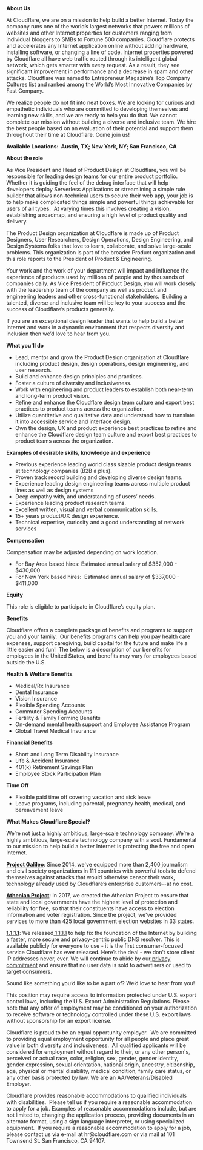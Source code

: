 <div class="content-intro">
	<div><strong>About Us</strong></div>
	<div>
		<p>At Cloudflare, we are on a mission to help build a better Internet. Today the company runs one of the world’s largest networks that powers millions of websites and other Internet properties for customers ranging from individual bloggers to SMBs to Fortune 500 companies. Cloudflare protects and accelerates any Internet application online without adding hardware, installing software, or changing a line of code. Internet properties powered by Cloudflare all have web traffic routed through its intelligent global network, which gets smarter with every request. As a result, they see significant improvement in performance and a decrease in spam and other attacks. Cloudflare was named to Entrepreneur Magazine’s Top Company Cultures list and ranked among the World’s Most Innovative Companies by Fast Company.&nbsp;</p>
		<p><span style="font-weight: 400;">We realize people do not fit into neat boxes. We are looking for curious and empathetic individuals who are committed to developing themselves and learning new skills, and we are ready to help you do that. We cannot complete our mission without building a diverse and inclusive team. We hire the best people based on an evaluation of their potential and support them throughout their time at Cloudflare. Come join us!&nbsp;</span></p>
	</div>
</div>
<p><strong>Available Locations:&nbsp; Austin, TX; New York, NY; San Francisco, CA</strong></p>
<p><strong>About the role</strong></p>
<p>As Vice President and Head of Product Design at Cloudflare, you will be responsible for leading design teams for our entire product portfolio. Whether it is guiding the feel of the debug interface that will help developers deploy Serverless Applications or streamlining a simple rule builder that allows non-technical users to secure their web app, your job is to help make complicated things simple and powerful things achievable for users of all types.&nbsp; At varying times this involves creating a vision, establishing a roadmap, and ensuring a high level of product quality and delivery.&nbsp;</p>
<p>The Product Design organization at Cloudflare is made up of Product Designers, User Researchers, Design Operations, Design Engineering, and Design Systems folks that love to learn, collaborate, and solve large-scale problems. This organization is part of the broader Product organization and this role reports to the President of Product &amp; Engineering.</p>
<p>Your work and the work of your department will impact and influence the experience of products used by millions of people and by thousands of companies daily. As Vice President of Product Design, you will work closely with the leadership team of the company as well as product and engineering leaders and other cross-functional stakeholders.&nbsp; Building a talented, diverse and inclusive team will be key to your success and the success of Cloudflare’s products generally.</p>
<p>If you are an exceptional design leader that wants to help build a better Internet and work in a dynamic environment that respects diversity and inclusion then we’d love to hear from you.&nbsp;</p>
<p><strong>What you'll do</strong></p>
<ul>
	<li>Lead, mentor and grow the Product Design organization at Cloudflare including product design, design operations, design engineering, and user research.</li>
	<li>Build and enhance design principles and practices.</li>
	<li>Foster a culture of diversity and inclusiveness.</li>
	<li>Work with engineering and product leaders to establish both near-term and long-term product vision.</li>
	<li>Refine and enhance the Cloudflare design team culture and export best practices to product teams across the organization.&nbsp;</li>
	<li>Utilize quantitative and qualitative data and understand how to translate it into accessible service and interface design.&nbsp;</li>
	<li>Own the design, UX and product experience best practices to refine and enhance the Cloudflare design team culture and export best practices to product teams across the organization.</li>
</ul>
<p><strong>Examples of desirable skills, knowledge and experience</strong></p>
<ul>
	<li>Previous experience leading world class sizable product design teams at technology companies (B2B a plus).</li>
	<li>Proven track record building and developing diverse design teams.</li>
	<li>Experience leading design engineering teams across multiple product lines as well as design systems</li>
	<li>Deep empathy with, and understanding of users’ needs.</li>
	<li>Experience leading product research teams.</li>
	<li>Excellent written, visual and verbal communication skills.</li>
	<li>15+ years product/UX design experience.</li>
	<li>Technical expertise, curiosity and a good understanding of network services</li>
</ul>
<p><strong>Compensation</strong></p>
<p>Compensation may be adjusted depending on work location.</p>
<ul>
	<li><span data-sheets-root="1">For Bay Area based hires: Estimated annual salary of $352,000 - $430,000</span></li>
	<li><span data-sheets-root="1">For New York based hires:&nbsp; Estimated annual salary of $337,000 - $411,000</span></li>
</ul>
<p><strong>Equity</strong></p>
<p>This role is eligible to participate in Cloudflare’s equity plan.</p>
<p><strong>Benefits</strong></p>
<p>Cloudflare offers a complete package of benefits and programs to support you and your family.&nbsp; Our benefits programs can help you pay health care expenses, support caregiving, build capital for the future and make life a little easier and fun!&nbsp; The below is a description of our benefits for employees in the United States, and benefits may vary for employees based outside the U.S.</p>
<p><strong>Health &amp; Welfare Benefits</strong></p>
<ul>
	<li>Medical/Rx Insurance</li>
	<li>Dental Insurance</li>
	<li>Vision Insurance</li>
	<li>Flexible Spending Accounts</li>
	<li>Commuter Spending Accounts</li>
	<li>Fertility &amp; Family Forming Benefits</li>
	<li>On-demand mental health support and Employee Assistance Program</li>
	<li>Global Travel Medical Insurance</li>
</ul>
<p><strong>Financial Benefits</strong></p>
<ul>
	<li>Short and Long Term Disability Insurance</li>
	<li>Life &amp; Accident Insurance</li>
	<li>401(k) Retirement Savings Plan</li>
	<li>Employee Stock Participation Plan</li>
</ul>
<p><strong>Time Off</strong></p>
<ul>
	<li>Flexible paid time off covering vacation and sick leave</li>
	<li>Leave programs, including parental, pregnancy health, medical, and bereavement leave</li>
</ul>
<div class="content-conclusion">
	<p><strong>What Makes Cloudflare Special?</strong></p>
	<p><span style="font-weight: 400;">We’re not just a highly ambitious, large-scale technology company. We’re a highly ambitious, large-scale technology company with a soul. Fundamental to our mission to help build a better Internet is protecting the free and open Internet.</span></p>
	<p><a href="https://blog.cloudflare.com/protecting-free-expression-online/"><strong>Project Galileo</strong></a><span style="font-weight: 400;">: Since 2014, we've equipped more than 2,400 journalism and civil society organizations in 111 countries with powerful tools to defend themselves against attacks that would otherwise censor their work, technology already used by Cloudflare’s enterprise customers--at no cost.</span></p>
	<p><strong><a href="https://www.cloudflare.com/athenian/">Athenian Project</a></strong><span style="font-weight: 400;">: In 2017, we created the Athenian Project to ensure that state and local governments have the highest level of protection and reliability for free, so that their constituents have access to election information and voter registration. Since the project, we've provided services to more than 425 local government election websites in 33 states.</span></p>
	<p><a href="https://1.1.1.1/"><strong>1.1.1.1</strong></a><span style="font-weight: 400;">: We released</span><a href="https://1.1.1.1/"> <span style="font-weight: 400;">1.1.1.1</span></a><span style="font-weight: 400;"> to help fix the foundation of the Internet by building a faster, more secure and privacy-centric public DNS resolver. This is available publicly for everyone to use - it is the first consumer-focused service Cloudflare has ever released. Here’s the deal - we don’t store client IP addresses never, ever. We will continue to abide by our</span><a href="https://developers.cloudflare.com/1.1.1.1/privacy/public-dns-resolver"> privacy commitment</a><span style="font-weight: 400;"> and ensure that no user data is sold to advertisers or used to target consumers.</span></p>
	<p><span style="font-weight: 400;">Sound like something you’d like to be a part of? We’d love to hear from you!</span></p>
	<p><span style="font-weight: 400;">This position may require access to information protected under U.S. export control laws, including the U.S. Export Administration Regulations. Please note that any offer of employment may be conditioned on your authorization to receive software or technology controlled under these U.S. export laws without sponsorship for an export license.</span></p>
	<p><span style="font-weight: 400;">Cloudflare is proud to be an equal opportunity employer. &nbsp;We are committed to providing equal employment opportunity for all people and place great value in both diversity and inclusiveness. &nbsp;All qualified applicants will be considered for employment without regard to their, or any other person's, perceived or actual</span> <span style="font-weight: 400;">race, color, religion, sex, gender, gender identity, gender expression, sexual orientation, national origin, ancestry, citizenship, age, physical or mental disability, medical condition, family care status, or any other basis protected by law. </span><span style="font-weight: 400;">We are an AA/Veterans/Disabled Employer.</span></p>
	<p><span style="font-weight: 400;">Cloudflare provides reasonable accommodations to qualified individuals with disabilities. &nbsp;Please tell us if you require a reasonable accommodation to apply for a job. Examples of reasonable accommodations include, but are not limited to, changing the application process, providing documents in an alternate format, using a sign language interpreter, or using specialized equipment. &nbsp;If you require a reasonable accommodation to apply for a job, please contact us via e-mail at </span><span style="font-weight: 400;">hr@cloudflare.com</span><span style="font-weight: 400;"> or via mail at 101 Townsend St. San Francisco, CA 94107.</span></p>
</div>